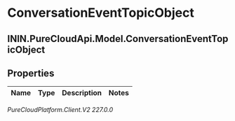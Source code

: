 # ConversationEventTopicObject

## ININ.PureCloudApi.Model.ConversationEventTopicObject

## Properties

|Name | Type | Description | Notes|
|------------ | ------------- | ------------- | -------------|



_PureCloudPlatform.Client.V2 227.0.0_
